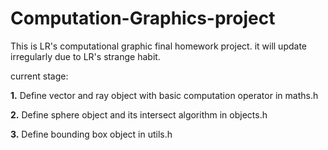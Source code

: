 # Computation-Graphics-project

This is LR's computational graphic final homework project.
it will update irregularly due to LR's strange habit.

current stage:

**1.** Define vector and ray object with basic computation operator in maths.h

**2.** Define sphere object and its intersect algorithm in objects.h

**3.** Define bounding box object in utils.h
